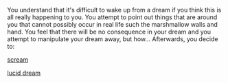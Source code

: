 You understand that it's difficult to wake up from a dream if you think this is all really happening to you.
You attempt to point out things that are around you that cannot possibly occur in real life
such the marshmallow walls and hand.
You feel that there will be no consequence in your dream and you attempt to manipulate your dream away, but how...
Afterwards, you decide to:

[scream](../scream/scream.md)

[lucid dream](../lucid/lucid.md)
